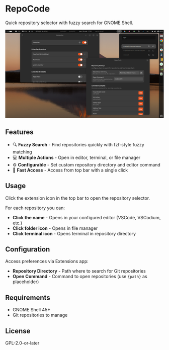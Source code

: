 # RepoCode

Quick repository selector with fuzzy search for GNOME Shell.

![RepoCode Settings](screenshots/settings.png)

## Features

- 🔍 **Fuzzy Search** - Find repositories quickly with fzf-style fuzzy matching
- 💻 **Multiple Actions** - Open in editor, terminal, or file manager
- ⚙️ **Configurable** - Set custom repository directory and editor command
- 🎯 **Fast Access** - Access from top bar with a single click

## Usage

Click the extension icon in the top bar to open the repository selector.

For each repository you can:
- **Click the name** - Opens in your configured editor (VSCode, VSCodium, etc.)
- **Click folder icon** - Opens in file manager
- **Click terminal icon** - Opens terminal in repository directory

## Configuration

Access preferences via Extensions app:
- **Repository Directory** - Path where to search for Git repositories
- **Open Command** - Command to open repositories (use `{path}` as placeholder)

## Requirements

- GNOME Shell 45+
- Git repositories to manage

## License

GPL-2.0-or-later
